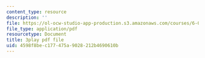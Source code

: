 ```yaml
---
content_type: resource
description: ''
file: https://ol-ocw-studio-app-production.s3.amazonaws.com/courses/6-01sc-introduction-to-electrical-engineering-and-computer-science-i-spring-2011/4598f8bec177475a9028212b4690610b_l0tUtVRhmDs.pdf
file_type: application/pdf
resourcetype: Document
title: 3play pdf file
uid: 4598f8be-c177-475a-9028-212b4690610b
---
```

